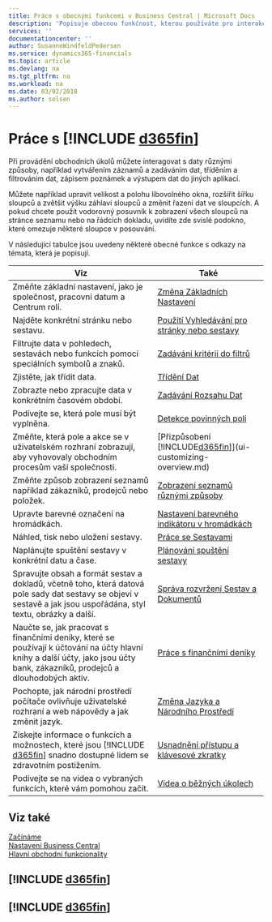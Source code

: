 ```yaml
---
title: Práce s obecnými funkcemi v Business Central | Microsoft Docs
description: 'Popisuje obecnou funkčnost, kterou používáte pro interakci s daty v Business Central, jako je zadávání hodnot, třídění dat a změna pohledů.'
services: ''
documentationcenter: ''
author: SusanneWindfeldPedersen
ms.service: dynamics365-financials
ms.topic: article
ms.devlang: na
ms.tgt_pltfrm: na
ms.workload: na
ms.date: 03/02/2018
ms.author: solsen
---
```

# <a name="working-with-include-d365finincludesd365fin_mdmd"></a>Práce s [!INCLUDE [d365fin](includes/d365fin_md.md)]
Při provádění obchodních úkolů můžete interagovat s daty různými způsoby, například vytvářením záznamů a zadáváním dat, tříděním a filtrováním dat, zápisem poznámek a výstupem dat do jiných aplikací.

Můžete například upravit velikost a polohu libovolného okna, rozšířit šířku sloupců a zvětšit výšku záhlaví sloupců a změnit řazení dat ve sloupcích. A pokud chcete použít vodorovný posuvník k zobrazení všech sloupců na stránce seznamu nebo na řádcích dokladu, uvidíte zde svislé podokno, které omezuje některé sloupce v posouvání.

V následující tabulce jsou uvedeny některé obecné funkce s odkazy na témata, která je popisují.


|                                                                                          Viz                                                                                           |                                          Také                                          |
|---------------------------------------------------------------------------------------------------------------------------------------------------------------------------------------|---------------------------------------------------------------------------------------|
|                                                          Změňte základní nastavení, jako je společnost, pracovní datum a Centrum rolí.                                                           |                [Změna Základních Nastavení](ui-change-basic-settings.md)                 |
|                                                                            Najděte konkrétní stránku nebo sestavu.                                                                            |                    [Použití Vyhledávání pro stránky nebo sestavy](ui-search.md)                    |
|                                                 Filtrujte data v pohledech, sestavách nebo funkcích pomocí speciálních symbolů a znaků.                                                  |             [Zadávání kritérií do filtrů](ui-enter-criteria-filters.md)              |
|                                                                             Zjistěte, jak třídit data.                                                                             |                             [Třídění Dat](ui-sorting.md)                             |
|                                                                     Zobrazte nebo zpracujte data v konkrétním časovém období.                                                                     |                    [Zadávání Rozsahu Dat](ui-enter-date-ranges.md)                    |
|                                                                          Podívejte se, která pole musí být vyplněna.                                                                          |                 [Detekce povinných polí](ui-mandatory-fields.md)                  |
|                                       Změňte, která pole a akce se v uživatelském rozhraní zobrazují, aby vyhovovaly obchodním procesům vaší společnosti.                                       | [Přizpůsobení [!INCLUDE[d365fin](includes/d365fin_md.md)]](ui-customizing-overview.md) |
|                                                       Změňte způsob zobrazení seznamů například zákazníků, prodejců nebo položek.                                                        |     [Zobrazení seznamů různými způsoby](across-display-lists-different-views.md)     |
|                                                                         Upravte barevné označení na hromádkách.                                                                         |   [Nastavení barevného indikátoru v hromádkách](ui-how-setup-colored-indicator-cues.md)    |
|                                                                           Náhled, tisk nebo uložení sestavy.                                                                            |                       [Práce se Sestavami](ui-work-report.md)                       |
|                                                                 Naplánujte spuštění sestavy v konkrétní datu a čase.                                                                 |            [Plánování spuštění sestavy](ui-work-report.md#ScheduleReport)             |
| Spravujte obsah a formát sestav a dokladů, včetně toho, která datová pole sady dat sestavy se objeví v sestavě a jak jsou uspořádána, styl textu, obrázky a další. |          [Správa rozvržení Sestav a Dokumentů](ui-manage-report-layouts.md)          |
|       Naučte se, jak pracovat s finančními deníky, které se používají k účtování na účty hlavní knihy a další účty, jako jsou účty bank, zákazníků, prodejců a dlouhodobých aktiv.        |             [Práce s finančními deníky](ui-work-general-journals.md)              |
|                                    Pochopte, jak národní prostředí počítače ovlivňuje uživatelské rozhraní a web nápovědy a jak změnit jazyk.                                    |               [Změna Jazyka a Národního Prostředí](about-locale-language.md)                |
|                      Získejte informace o funkcích a možnostech, které jsou [!INCLUDE [d365fin](includes/d365fin_md.md)] snadno dostupné lidem se zdravotním postižením.                      |              [Usnadnění přístupu a klávesové zkratky](ui-accessibility.md)              |
|                                                            Podívejte se na videa o vybraných funkcích, které vám pomohou začít.                                                            |                      [Videa o běžných úkolech](across-videos.md)                       |

## <a name="see-also"></a>Viz také
[Začínáme](index.md)  
[Nastavení Business Central](setup.md)  
[Hlavní obchodní funkcionality](ui-across-business-areas.md)  

## [!INCLUDE [d365fin](includes/free_trial_md.md)]  
## [!INCLUDE [d365fin](includes/training_link_md.md)]
